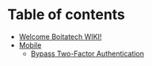 # Table of contents

* [Welcome Boitatech WIKI!](README.md)
* [Mobile](mobile/README.md)
  * [Bypass Two-Factor Authentication](mobile/bypass-two-factor-authentication.md)
